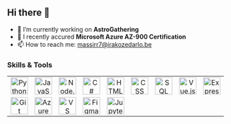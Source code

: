 ## Hi there 👋

- 🔭 I’m currently working on **AstroGathering**
- 🌱 I recently accured **Microsoft Azure AZ-900 Certification**
- 📫 How to reach me: massirr7@irakozedarlo.be

<h3 align="left">Skills & Tools</h3>

<table>
  <tr>
    <td align="center" width="90">
      <img src="https://cdn.jsdelivr.net/gh/devicons/devicon/icons/python/python-original.svg" width="40" height="40" alt="Python"/><br/>
    </td>
    <td align="center" width="90">
      <img src="https://cdn.jsdelivr.net/gh/devicons/devicon/icons/javascript/javascript-original.svg" width="40" height="40" alt="JavaScript"/><br/>
    </td>
    <td align="center" width="90">
      <img src="https://cdn.jsdelivr.net/gh/devicons/devicon/icons/nodejs/nodejs-original.svg" width="40" height="40" alt="Node.js"/><br/>
    </td>
    <td align="center" width="90">
      <img src="https://cdn.jsdelivr.net/gh/devicons/devicon/icons/csharp/csharp-original.svg" width="40" height="40" alt="C#"/><br/>
    </td>
    <td align="center" width="90">
      <img src="https://cdn.jsdelivr.net/gh/devicons/devicon/icons/html5/html5-original.svg" width="40" height="40" alt="HTML"/><br/>
    </td>
    <td align="center" width="90">
      <img src="https://cdn.jsdelivr.net/gh/devicons/devicon/icons/css3/css3-original.svg" width="40" height="40" alt="CSS"/><br/>
    </td>
    <td align="center" width="90">
      <img src="https://cdn.jsdelivr.net/gh/devicons/devicon/icons/mysql/mysql-original.svg" width="40" height="40" alt="SQL"/><br/>
    </td>
    <td align="center" width="90">
      <img src="https://cdn.jsdelivr.net/gh/devicons/devicon/icons/vuejs/vuejs-original.svg" width="40" height="40" alt="Vue.js"/><br/>
    </td>
    <td align="center" width="90">
      <img src="https://cdn.jsdelivr.net/gh/devicons/devicon/icons/express/express-original.svg" width="40" height="40" alt="Express.js"/><br/>
    </td>
    <td align="center" width="90">
      <img src="https://cdn.jsdelivr.net/gh/devicons/devicon/icons/dotnetcore/dotnetcore-original.svg" width="40" height="40" alt=".NET"/><br/>
    </td>
    <td align="center" width="90">
      <img src="https://cdn.jsdelivr.net/gh/devicons/devicon/icons/arduino/arduino-original.svg" width="40" height="40" alt="Arduino"/><br/>
    </td>
  </tr>
  <tr>
    <td align="center" width="90">
      <img src="https://cdn.jsdelivr.net/gh/devicons/devicon/icons/git/git-original.svg" width="40" height="40" alt="Git"/><br/>
    </td>
    <td align="center" width="90">
      <img src="https://cdn.jsdelivr.net/gh/devicons/devicon/icons/azure/azure-original.svg" width="40" height="40" alt="Azure"/>
    </td>
    <td align="center" width="90">
      <img src="https://cdn.jsdelivr.net/gh/devicons/devicon/icons/vscode/vscode-original.svg" width="40" height="40" alt="VS Code"/><br/>
    </td>
    <td align="center" width="90">
      <img src="https://cdn.jsdelivr.net/gh/devicons/devicon/icons/figma/figma-original.svg" width="40" height="40" alt="Figma"/><br/>
    </td>
    <td align="center" width="90">
      <img src="https://cdn.jsdelivr.net/gh/devicons/devicon/icons/jupyter/jupyter-original.svg" width="40" height="40" alt="Jupyter Notebook"/><br/>
    </td>
  </tr>
</table>

<!--
**massirr/massirr** is a ✨ _special_ ✨ repository because its `README.md` (this file) appears on your GitHub profile.

Here are some ideas to get you started:

- 🔭 I’m currently working on ...
- 🌱 I’m currently learning ...
- 👯 I’m looking to collaborate on ...
- 🤔 I’m looking for help with ...
- 💬 Ask me about ...
- 📫 How to reach me: ...
- 😄 Pronouns: ...
- ⚡ Fun fact: ...
-->
